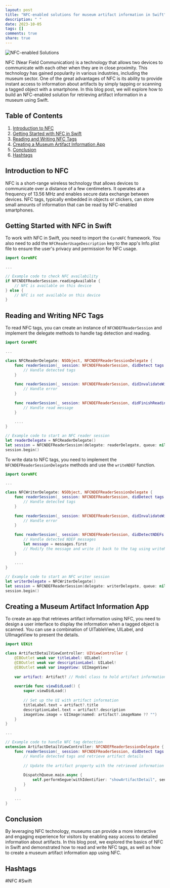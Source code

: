 ```yaml
---
layout: post
title: "NFC-enabled solutions for museum artifact information in Swift"
description: " "
date: 2023-10-05
tags: []
comments: true
share: true
---
```


![NFC-enabled Solutions](https://example.com/nfc-museum.jpg)

NFC (Near Field Communication) is a technology that allows two devices to communicate with each other when they are in close proximity. This technology has gained popularity in various industries, including the museum sector. One of the great advantages of NFC is its ability to provide instant access to information about artifacts by simply tapping or scanning a tagged object with a smartphone. In this blog post, we will explore how to build an NFC-enabled solution for retrieving artifact information in a museum using Swift.

## Table of Contents
1. [Introduction to NFC](#introduction-to-nfc)
2. [Getting Started with NFC in Swift](#getting-started-with-nfc-in-swift)
3. [Reading and Writing NFC Tags](#reading-and-writing-nfc-tags)
4. [Creating a Museum Artifact Information App](#creating-a-museum-artifact-information-app)
5. [Conclusion](#conclusion)
6. [Hashtags](#hashtags)

## Introduction to NFC
NFC is a short-range wireless technology that allows devices to communicate over a distance of a few centimeters. It operates at a frequency of 13.56 MHz and enables secure data exchange between devices. NFC tags, typically embedded in objects or stickers, can store small amounts of information that can be read by NFC-enabled smartphones.

## Getting Started with NFC in Swift
To work with NFC in Swift, you need to import the `CoreNFC` framework. You also need to add the `NFCReaderUsageDescription` key to the app's Info.plist file to ensure the user's privacy and permission for NFC usage.

```swift
import CoreNFC

...

// Example code to check NFC availability
if NFCNDEFReaderSession.readingAvailable {
    // NFC is available on this device
} else {
    // NFC is not available on this device
}
```

## Reading and Writing NFC Tags
To read NFC tags, you can create an instance of `NFCNDEFReaderSession` and implement the delegate methods to handle tag detection and reading.

```swift
import CoreNFC

...

class NFCReaderDelegate: NSObject, NFCNDEFReaderSessionDelegate {
    func readerSession(_ session: NFCNDEFReaderSession, didDetect tags: [NFCNDEFTag]) {
        // Handle detected tags
    }
    
    func readerSession(_ session: NFCNDEFReaderSession, didInvalidateWithError error: Error) {
        // Handle error
    }
    
    func readerSession(_ session: NFCNDEFReaderSession, didFinishReadingNDEFMessage message: NFCNDEFMessage) {
        // Handle read message
    }
    
    ....
}

// Example code to start an NFC reader session
let readerDelegate = NFCReaderDelegate()
let session = NFCNDEFReaderSession(delegate: readerDelegate, queue: nil, invalidateAfterFirstRead: false)
session.begin()
```

To write data to NFC tags, you need to implement the `NFCNDEFReaderSessionDelegate` methods and use the `writeNDEF` function.

```swift
import CoreNFC

...

class NFCWriterDelegate: NSObject, NFCNDEFReaderSessionDelegate {
    func readerSession(_ session: NFCNDEFReaderSession, didDetect tags: [NFCNDEFTag]) {
        // Handle detected tags
    }
    
    func readerSession(_ session: NFCNDEFReaderSession, didInvalidateWithError error: Error) {
        // Handle error
    }
    
    func readerSession(_ session: NFCNDEFReaderSession, didDetectNDEFs messages: [NFCNDEFMessage]) {
        // Handle detected NDEF messages
        let message = messages.first
        // Modify the message and write it back to the tag using writeNDEF function
    }
    
    ....
}

// Example code to start an NFC writer session
let writerDelegate = NFCWriterDelegate()
let session = NFCNDEFReaderSession(delegate: writerDelegate, queue: nil)
session.begin()
```

## Creating a Museum Artifact Information App
To create an app that retrieves artifact information using NFC, you need to design a user interface to display the information when a tagged object is scanned. You can use a combination of UITableView, UILabel, and UIImageView to present the details.

```swift
import UIKit

class ArtifactDetailViewController: UIViewController {
    @IBOutlet weak var titleLabel: UILabel!
    @IBOutlet weak var descriptionLabel: UILabel!
    @IBOutlet weak var imageView: UIImageView!
    
    var artifact: Artifact? // Model class to hold artifact information
    
    override func viewDidLoad() {
        super.viewDidLoad()
        
        // Set up the UI with artifact information
        titleLabel.text = artifact?.title
        descriptionLabel.text = artifact?.description
        imageView.image = UIImage(named: artifact?.imageName ?? "")
    }
}

...

// Example code to handle NFC tag detection
extension ArtifactDetailViewController: NFCNDEFReaderSessionDelegate {
    func readerSession(_ session: NFCNDEFReaderSession, didDetect tags: [NFCNDEFTag]) {
        // Handle detected tags and retrieve artifact details
        
        // Update the artifact property with the retrieved information
        
        DispatchQueue.main.async {
            self.performSegue(withIdentifier: "showArtifactDetail", sender: nil)
        }
    }
    
    ...
}
```

## Conclusion
By leveraging NFC technology, museums can provide a more interactive and engaging experience for visitors by enabling easy access to detailed information about artifacts. In this blog post, we explored the basics of NFC in Swift and demonstrated how to read and write NFC tags, as well as how to create a museum artifact information app using NFC.

## Hashtags
#NFC #Swift